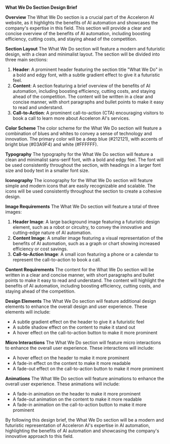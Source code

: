 **What We Do Section Design Brief**

**Overview**
The What We Do section is a crucial part of the Acceleron AI website, as it highlights the benefits of AI automation and showcases the company's expertise in this field. This section will provide a clear and concise overview of the benefits of AI automation, including boosting efficiency, cutting costs, and staying ahead of the competition.

**Section Layout**
The What We Do section will feature a modern and futuristic design, with a clean and minimalist layout. The section will be divided into three main sections:

1. **Header**: A prominent header featuring the section title "What We Do" in a bold and edgy font, with a subtle gradient effect to give it a futuristic feel.
2. **Content**: A section featuring a brief overview of the benefits of AI automation, including boosting efficiency, cutting costs, and staying ahead of the competition. The content will be written in a clear and concise manner, with short paragraphs and bullet points to make it easy to read and understand.
3. **Call-to-Action**: A prominent call-to-action (CTA) encouraging visitors to book a call to learn more about Acceleron AI's services.

**Color Scheme**
The color scheme for the What We Do section will feature a combination of blues and whites to convey a sense of technology and innovation. The primary color will be a deep blue (#212121), with accents of bright blue (#03A9F4) and white (#FFFFFF).

**Typography**
The typography for the What We Do section will feature a clean and minimalist sans-serif font, with a bold and edgy feel. The font will be used consistently throughout the section, with headings in a larger font size and body text in a smaller font size.

**Iconography**
The iconography for the What We Do section will feature simple and modern icons that are easily recognizable and scalable. The icons will be used consistently throughout the section to create a cohesive design.

**Image Requirements**
The What We Do section will feature a total of three images:

1. **Header Image**: A large background image featuring a futuristic design element, such as a robot or circuitry, to convey the innovative and cutting-edge nature of AI automation.
2. **Content Image**: A smaller image featuring a visual representation of the benefits of AI automation, such as a graph or chart showing increased efficiency or cost savings.
3. **Call-to-Action Image**: A small icon featuring a phone or a calendar to represent the call-to-action to book a call.

**Content Requirements**
The content for the What We Do section will be written in a clear and concise manner, with short paragraphs and bullet points to make it easy to read and understand. The content will highlight the benefits of AI automation, including boosting efficiency, cutting costs, and staying ahead of the competition.

**Design Elements**
The What We Do section will feature additional design elements to enhance the overall design and user experience. These elements will include:

* A subtle gradient effect on the header to give it a futuristic feel
* A subtle shadow effect on the content to make it stand out
* A hover effect on the call-to-action button to make it more prominent

**Micro Interactions**
The What We Do section will feature micro interactions to enhance the overall user experience. These interactions will include:

* A hover effect on the header to make it more prominent
* A fade-in effect on the content to make it more readable
* A fade-out effect on the call-to-action button to make it more prominent

**Animations**
The What We Do section will feature animations to enhance the overall user experience. These animations will include:

* A fade-in animation on the header to make it more prominent
* A fade-out animation on the content to make it more readable
* A fade-in animation on the call-to-action button to make it more prominent

By following this design brief, the What We Do section will be a modern and futuristic representation of Acceleron AI's expertise in AI automation, highlighting the benefits of AI automation and showcasing the company's innovative approach to this field.